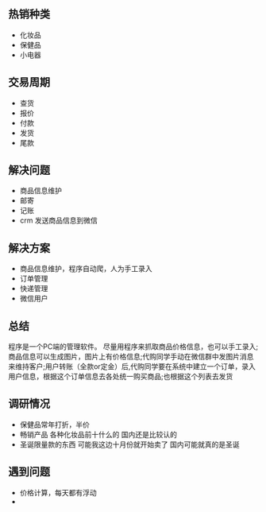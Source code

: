## 热销种类

* 化妆品
* 保健品 
* 小电器

## 交易周期 

* 查货
* 报价
* 付款
* 发货
* 尾款

## 解决问题

* 商品信息维护
* 邮寄
* 记账
* crm 发送商品信息到微信

## 解决方案

* 商品信息维护，程序自动爬，人为手工录入
* 订单管理
* 快递管理
* 微信用户

## 总结

程序是一个PC端的管理软件。
尽量用程序来抓取商品价格信息，也可以手工录入;商品信息可以生成图片，图片上有价格信息;代购同学手动在微信群中发图片消息来维持客户;用户转账（全款or定金）后,代购同学要在系统中建立一个订单，录入用户信息，根据这个订单信息去各处统一购买商品;也根据这个列表去发货


## 调研情况

- 保健品常年打折，半价
- 畅销产品 各种化妆品前十什么的 国内还是比较认的
- 圣诞限量款的东西 可能我这边十月份就开始卖了 国内可能就真的是圣诞

## 遇到问题

- 价格计算，每天都有浮动
- 